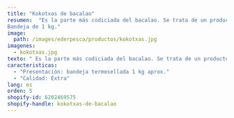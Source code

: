 ```yaml
---
title: "Kokotxas de bacalao"
resumen:  "Es la parte más codiciada del bacalao. Se trata de un producto muy gelatinoso, fácil de cocinar.<br>
Bandeja de 1 kg."
image:
  path: /images/ederpesca/productos/kokotxas.jpg
imagenes:
  - kokotxas.jpg
texto: " Es la parte más codiciada del bacalao. Se trata de un producto muy gelatinoso, fácil de cocinar."
caracteristicas:
  - "Presentación: bandeja termosellada 1 kg aprox."
  - "Calidad: Extra"
lang: es
orden: 5
shopify-id: 6202469575
shopify-handle: kokotxas-de-bacalao
---
```

